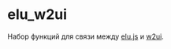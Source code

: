 # elu_w2ui

Набор функций для связи между [elu.js](https://github.com/do-/elu.js/wiki) и [w2ui](http://w2ui.com).
